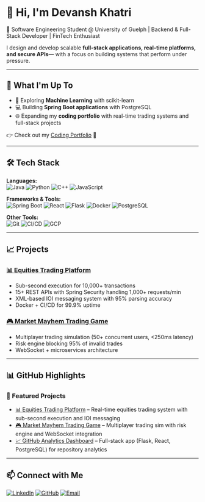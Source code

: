 # 👋 Hi, I'm Devansh Khatri  

🚀 Software Engineering Student @ University of Guelph | Backend & Full-Stack Developer | FinTech Enthusiast  

I design and develop scalable **full-stack applications, real-time platforms, and secure APIs**— with a focus on building systems that perform under pressure. 

---
## 🚀 What I'm Up To  

- 🤖 Exploring **Machine Learning** with scikit-learn  
- 💻 Building **Spring Boot applications** with PostgreSQL  
- 🌐 Expanding my **coding portfolio** with real-time trading systems and full-stack projects  

👉 Check out my [Coding Portfolio](https://devansh-portfolio1.netlify.app/) 🌟

---

## 🛠️ Tech Stack  

 
**Languages:**  
![Java](https://img.shields.io/badge/Java-ED8B00?style=for-the-badge&logo=java&logoColor=white) ![Python](https://img.shields.io/badge/Python-3776AB?style=for-the-badge&logo=python&logoColor=white) ![C++](https://img.shields.io/badge/C++-00599C?style=for-the-badge&logo=cplusplus&logoColor=white) ![JavaScript](https://img.shields.io/badge/JavaScript-F7DF1E?style=for-the-badge&logo=javascript&logoColor=black)
  

**Frameworks & Tools:**  
![Spring Boot](https://img.shields.io/badge/Spring_Boot-6DB33F?style=for-the-badge&logo=springboot&logoColor=white)  ![React](https://img.shields.io/badge/React-20232A?style=for-the-badge&logo=react&logoColor=61DAFB)  ![Flask](https://img.shields.io/badge/Flask-000000?style=for-the-badge&logo=flask&logoColor=white)  ![Docker](https://img.shields.io/badge/Docker-2496ED?style=for-the-badge&logo=docker&logoColor=white)  ![PostgreSQL](https://img.shields.io/badge/PostgreSQL-316192?style=for-the-badge&logo=postgresql&logoColor=white)  

**Other Tools:**  
![Git](https://img.shields.io/badge/Git-F05032?style=for-the-badge&logo=git&logoColor=white)  ![CI/CD](https://img.shields.io/badge/CI/CD-4285F4?style=for-the-badge&logo=googlecloud&logoColor=white)  ![GCP](https://img.shields.io/badge/Google_Cloud-4285F4?style=for-the-badge&logo=googlecloud&logoColor=white)  

---

## 📈 Projects  

### [📊 Equities Trading Platform](https://github.com/devansh054/Trading-Platform)  
- Sub-second execution for 10,000+ transactions  
- 15+ REST APIs with Spring Security handling 1,000+ requests/min  
- XML-based IOI messaging system with 95% parsing accuracy  
- Docker + CI/CD for 99.9% uptime  

### [🎮 Market Mayhem Trading Game](https://github.com/devansh054/Market-mayhem-trading-game)  
- Multiplayer trading simulation (50+ concurrent users, <250ms latency)  
- Risk engine blocking 95% of invalid trades  
- WebSocket + microservices architecture  

---

## 📊 GitHub Highlights  

<!-- Temporarily hiding stats until more commits
<p align="center">
  <img src="https://github-readme-stats.vercel.app/api?username=devansh054&show_icons=true&theme=tokyonight" alt="Devansh's GitHub stats" />
</p>
-->

### 🔹 Featured Projects
- [📊 Equities Trading Platform](https://github.com/devansh054/Trading-Platform) – Real-time equities trading system with sub-second execution and IOI messaging
- [🎮 Market Mayhem Trading Game](https://github.com/devansh054/Market-mayhem-trading-game) – Multiplayer trading sim with risk engine and WebSocket integration
- [📈 GitHub Analytics Dashboard](https://github.com/devansh054) – Full-stack app (Flask, React, PostgreSQL) for repository analytics

---

## 📫 Connect with Me  

[![LinkedIn](https://img.shields.io/badge/LinkedIn-0077B5?style=for-the-badge&logo=linkedin&logoColor=white)](https://linkedin.com/in/devansh-khatri-aaa7832bb/)  [![GitHub](https://img.shields.io/badge/GitHub-100000?style=for-the-badge&logo=github&logoColor=white)](https://github.com/devansh054)  [![Email](https://img.shields.io/badge/Email-D14836?style=for-the-badge&logo=gmail&logoColor=white)](mailto:ddevansh@uoguelph.ca)  

